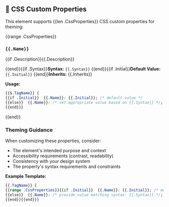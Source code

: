 ## 🎨 CSS Custom Properties

This element supports {{len .CssProperties}} CSS custom properties for theming:

{{range .CssProperties}}
### `{{.Name}}`
{{if .Description}}{{.Description}}

{{end}}{{if .Syntax}}**Syntax:** `{{.Syntax}}`
{{end}}{{if .Initial}}**Default Value:** `{{.Initial}}`
{{end}}**Inherits:** {{.Inherits}}

**Usage:**
```css
{{$.TagName}} {
{{if .Initial}}  {{.Name}}: {{.Initial}}; /* default value */
{{else}}  {{.Name}}: /* set appropriate value based on {{.Syntax}} */;
{{end}}}
```

{{end}}
### Theming Guidance
When customizing these properties, consider:
- The element's intended purpose and context
- Accessibility requirements (contrast, readability)
- Consistency with your design system
- The property's syntax requirements and constraints

**Example Template:**
```css
{{.TagName}} {
{{range .CssProperties}}{{if .Initial}}  {{.Name}}: {{.Initial}}; /* modify as needed */
{{else}}  {{.Name}}: /* provide value matching syntax: {{.Syntax}} */;
{{end}}{{end}}}
```